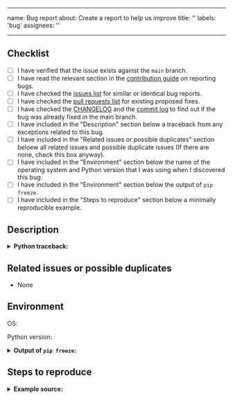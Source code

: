 ______________________________________________________________________

name: Bug report
about: Create a report to help us improve
title: ''
labels: 'bug'
assignees: ''

______________________________________________________________________

<!--
Please fill this template entirely and do not erase any of it.
We reserve the right to close without a response bug reports which are incomplete.
-->

## Checklist

<!-- To check an item on the list replace [ ] with [x]. -->

- [ ] I have verified that the issue exists against the `main` branch.
- [ ] I have read the relevant section in the [contribution guide](https://github.com/ultralytics/yolov5/blob/main/CONTRIBUTING.md#bug-reports-and-feature-requests) on reporting bugs.
- [ ] I have checked the [issues list](https://github.com/ultralytics/yolov5/issues) for similar or identical bug reports.
- [ ] I have checked the [pull requests list](https://github.com/ultralytics/yolov5/pulls) for existing proposed fixes.
- [ ] I have checked the [CHANGELOG](https://github.com/ultralytics/yolov5/blob/main/CHANGELOG.md) and the [commit log](https://github.com/ultralytics/yolov5/commits/main) to find out if the bug was already fixed in the main branch.
- [ ] I have included in the "Description" section below a traceback from any exceptions related to this bug.
- [ ] I have included in the "Related issues or possible duplicates" section beloew all related issues and possible duplicate issues (If there are none, check this box anyway).
- [ ] I have included in the "Environment" section below the name of the operating system and Python version that I was using when I discovered this bug.
- [ ] I have included in the "Environment" section below the output of `pip freeze`.
- [ ] I have included in the "Steps to reproduce" section below a minimally reproducible example.

## Description

<!-- Please provide a clear and concise description of what the bug is here. -->

<details>
<summary><b>Python traceback:</b></summary>
<p>

<!-- Paste the traceback from any exception (if there was one) in between the next two lines below -->

```
```

</p>
</details>

## Related issues or possible duplicates

- None

## Environment

<!-- Provide the name of operating system below (e.g. OS X, Linux) -->

OS:

<!-- Provide the Python version you were using (e.g. 3.7.1) -->

Python version:

<details>
<summary><b>Output of <code>pip freeze</code>:</b></summary>
<p>

<!-- Paste the output of `pip freeze` in between the next two lines below -->

```
```

</p>
</details>

## Steps to reproduce

<details>
<summary><b>Example source:</b></summary>
<p>

<!-- Add a fully runnable example in between the next two lines below that will reproduce the bug -->

```
```

</p>
</details>
